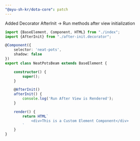 ```yaml
---
"@ayu-sh-kr/dota-core": patch
---
```


Added Decorator AfterInit -> Run methods after view initialization

```typescript
import {BaseElement, Component, HTML} from "./index";
import {AfterInit} from "./after-init.decorator";

@Component({
    selector: 'neat-pots',
    shadow: false
})
export class NeatPotsBeam extends BaseElement {

    constructor() {
        super();
    }

    @AfterInit()
    afterInit() {
        console.log('Run After View is Rendered');
    }

    render() {
        return HTML`
            <div>This is a Custom Element Component</div>
        `
    }
}
```
